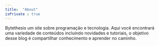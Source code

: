 ```yaml
---
title:  "About"
isPrivate : true
---
```


Bytethesis um site sobre programação e tecnologia. Aqui você encontrará uma variedade de conteúdos incluindo novidades e tutoriais, o objetivo desse blog é compartilhar conhecimento e aprender no caminho.
